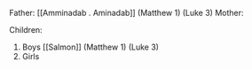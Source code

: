 Father: [[Amminadab . Aminadab]] (Matthew 1) (Luke 3)
Mother: 

Children:
1) Boys
	[[Salmon]] (Matthew 1) (Luke 3)
2) Girls
	